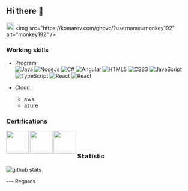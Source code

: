 ## Hi there 👋
[<img alt="github" src="https://img.shields.io/badge/github-monkey192-8da0cb?style=for-the-badge&labelColor=555555&logo=github" height="20">]([https://github.com/monkey192](https://github.com/monkey192))
<img src="https://komarev.com/ghpvc/?username=monkey192" alt="monkey192" />



### Working skills
- Program  
![Java](https://img.shields.io/badge/-Java-%339933?style=flat-square&logo=node-dot-js&logoColor=ffffdd)
![NodeJs](https://img.shields.io/badge/-Nodejs-%339933?style=flat-square&logo=node-dot-js&logoColor=ffffff)
![C#](https://img.shields.io/badge/-CSharp-%339933?style=flat-square&logo=c-sharp&logoColor=ffffff)
![Angular](https://img.shields.io/badge/-Angular-%23E44D27?style=flat-square&logo=angular&logoColor=ffffff)
![HTML5](https://img.shields.io/badge/-HTML5-%23E44D27?style=flat-square&logo=html5&logoColor=ffffff)
![CSS3](https://img.shields.io/badge/-CSS3-%231572B6?style=flat-square&logo=css3)
![JavaScript](https://img.shields.io/badge/-JavaScript-%23F7DF1C?style=flat-square&logo=javascript&logoColor=000000&labelColor=%23F7DF1C&color=%23FFCE5A)
![TypeScript](https://img.shields.io/badge/-TypeScript-007ACC?style=flat-square&logo=typescript&logoColor=white)
![React](https://img.shields.io/badge/-React-%23282C34?style=flat-square&logo=react)
![React](https://img.shields.io/badge/-Golang-%23282C34?style=flat-square&logo=golang)

- Cloud: 
    - aws
    - azure

### Certifications </br>
<a href="https://www.credly.com/badges/89236ed0-e48b-4930-8169-9a172fc368cc/public_url"><img src="https://user-images.githubusercontent.com/109968006/183442708-13f54d23-07f7-47fc-8d8d-86bf91f9eb84.png" align="left" height="60" width="60"></a>
<a href="https://www.credly.com/badges/52bd5aa3-5ffe-4727-a7fb-6a4810b5fb6f/public_url"><img src="https://user-images.githubusercontent.com/109968006/183443023-8ed26f63-b985-49fd-b53c-99dfc50a1f37.png" align="left" height="60" width="60"></a>
<a href="https://www.credly.com/badges/b661c6dd-e4d8-46d5-add9-6db7ebb023c7/public_url"><img src="https://user-images.githubusercontent.com/109968006/183443203-02969766-f723-42e7-8691-d9ce7ea7d4d4.png" align="left" height="60" width="60"></a>

 </br> </br>
### 𝗦𝘁𝗮𝘁istic </br>

![github stats](https://github-readme-stats.vercel.app/api?username=monkey192&show_icons=true&theme=dracula)


--- Regards
